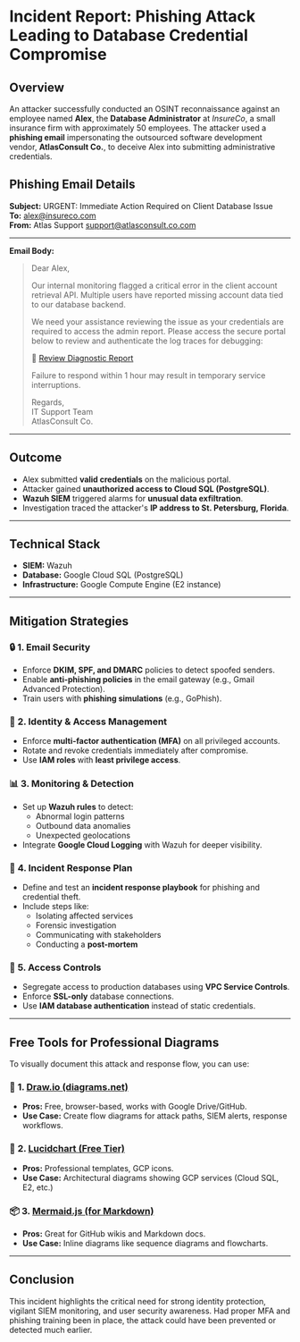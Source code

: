 
# **Incident Report: Phishing Attack Leading to Database Credential Compromise**

## **Overview**

An attacker successfully conducted an OSINT reconnaissance against an employee named **Alex**, the **Database Administrator** at *InsureCo*, a small insurance firm with approximately 50 employees. The attacker used a **phishing email** impersonating the outsourced software development vendor, **AtlasConsult Co.**, to deceive Alex into submitting administrative credentials.

## **Phishing Email Details**

**Subject:** URGENT: Immediate Action Required on Client Database Issue  
**To:** alex@insureco.com  
**From:** Atlas Support <support@atlasconsult.co.com>

---

**Email Body:**

> Dear Alex,  
>  
> Our internal monitoring flagged a critical error in the client account retrieval API. Multiple users have reported missing account data tied to our database backend.  
>  
> We need your assistance reviewing the issue as your credentials are required to access the admin report. Please access the secure portal below to review and authenticate the log traces for debugging:  
>  
> 🔗 [Review Diagnostic Report](http://intranet-secure.co-system.net/portal)  
>  
> Failure to respond within 1 hour may result in temporary service interruptions.  
>  
> Regards,  
> IT Support Team  
> AtlasConsult Co.

---

## **Outcome**

- Alex submitted **valid credentials** on the malicious portal.
- Attacker gained **unauthorized access to Cloud SQL (PostgreSQL)**.
- **Wazuh SIEM** triggered alarms for **unusual data exfiltration**.
- Investigation traced the attacker's **IP address to St. Petersburg, Florida**.

---

## **Technical Stack**

- **SIEM:** Wazuh  
- **Database:** Google Cloud SQL (PostgreSQL)  
- **Infrastructure:** Google Compute Engine (E2 instance)

---

## **Mitigation Strategies**

### 🔒 **1. Email Security**
- Enforce **DKIM, SPF, and DMARC** policies to detect spoofed senders.
- Enable **anti-phishing policies** in the email gateway (e.g., Gmail Advanced Protection).
- Train users with **phishing simulations** (e.g., GoPhish).

### 👤 **2. Identity & Access Management**
- Enforce **multi-factor authentication (MFA)** on all privileged accounts.
- Rotate and revoke credentials immediately after compromise.
- Use **IAM roles** with **least privilege access**.

### 📊 **3. Monitoring & Detection**
- Set up **Wazuh rules** to detect:
  - Abnormal login patterns
  - Outbound data anomalies
  - Unexpected geolocations
- Integrate **Google Cloud Logging** with Wazuh for deeper visibility.

### 🧪 **4. Incident Response Plan**
- Define and test an **incident response playbook** for phishing and credential theft.
- Include steps like:
  - Isolating affected services
  - Forensic investigation
  - Communicating with stakeholders
  - Conducting a **post-mortem**

### 🚫 **5. Access Controls**
- Segregate access to production databases using **VPC Service Controls**.
- Enforce **SSL-only** database connections.
- Use **IAM database authentication** instead of static credentials.

---

## **Free Tools for Professional Diagrams**

To visually document this attack and response flow, you can use:

### 🔧 **1. [Draw.io (diagrams.net)](https://draw.io)**
- **Pros:** Free, browser-based, works with Google Drive/GitHub.
- **Use Case:** Create flow diagrams for attack paths, SIEM alerts, response workflows.

### 🧰 **2. [Lucidchart (Free Tier)](https://lucidchart.com)**
- **Pros:** Professional templates, GCP icons.
- **Use Case:** Architectural diagrams showing GCP services (Cloud SQL, E2, etc.)

### 📦 **3. [Mermaid.js (for Markdown)](https://mermaid.live)**
- **Pros:** Great for GitHub wikis and Markdown docs.
- **Use Case:** Inline diagrams like sequence diagrams and flowcharts.

---

## **Conclusion**

This incident highlights the critical need for strong identity protection, vigilant SIEM monitoring, and user security awareness. Had proper MFA and phishing training been in place, the attack could have been prevented or detected much earlier.
